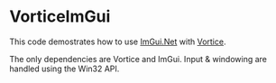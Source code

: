 # VorticeImGui

This code demostrates how to use [ImGui.Net](https://github.com/mellinoe/ImGui.NET) with [Vortice](https://github.com/amerkoleci/Vortice.Windows).

The only dependencies are Vortice and ImGui. Input & windowing are handled using the Win32 API.
